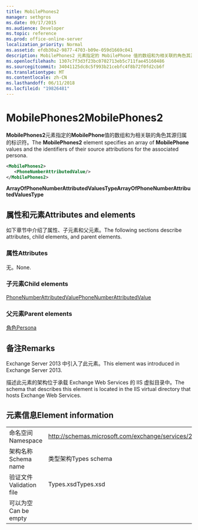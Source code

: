 ```yaml
---
title: MobilePhones2
manager: sethgros
ms.date: 09/17/2015
ms.audience: Developer
ms.topic: reference
ms.prod: office-online-server
localization_priority: Normal
ms.assetid: efdb30a2-9877-4703-b09e-059d1669c041
description: MobilePhones2 元素指定的 MobilePhone 值的数组和为相关联的角色其源归属的标识符。
ms.openlocfilehash: 1307c7f3d3f23bc0702713eb5c711fae45160486
ms.sourcegitcommit: 34041125dc8c5f993b21cebfc4f8b72f0fd2cb6f
ms.translationtype: MT
ms.contentlocale: zh-CN
ms.lasthandoff: 06/11/2018
ms.locfileid: "19826481"
---
```

# <a name="mobilephones2"></a><span data-ttu-id="63115-103">MobilePhones2</span><span class="sxs-lookup"><span data-stu-id="63115-103">MobilePhones2</span></span>

<span data-ttu-id="63115-104">**MobilePhones2**元素指定的**MobilePhone**值的数组和为相关联的角色其源归属的标识符。</span><span class="sxs-lookup"><span data-stu-id="63115-104">The **MobilePhones2** element specifies an array of **MobilePhone** values and the identifiers of their source attributions for the associated persona.</span></span> 
  
```XML
<MobilePhones2>
   <PhoneNumberAttributedValue/>
</MobilePhones2>
```

 <span data-ttu-id="63115-105">**ArrayOfPhoneNumberAttributedValuesType**</span><span class="sxs-lookup"><span data-stu-id="63115-105">**ArrayOfPhoneNumberAttributedValuesType**</span></span>
## <a name="attributes-and-elements"></a><span data-ttu-id="63115-106">属性和元素</span><span class="sxs-lookup"><span data-stu-id="63115-106">Attributes and elements</span></span>

<span data-ttu-id="63115-107">如下章节中介绍了属性、子元素和父元素。</span><span class="sxs-lookup"><span data-stu-id="63115-107">The following sections describe attributes, child elements, and parent elements.</span></span>
  
### <a name="attributes"></a><span data-ttu-id="63115-108">属性</span><span class="sxs-lookup"><span data-stu-id="63115-108">Attributes</span></span>

<span data-ttu-id="63115-109">无。</span><span class="sxs-lookup"><span data-stu-id="63115-109">None.</span></span>
  
### <a name="child-elements"></a><span data-ttu-id="63115-110">子元素</span><span class="sxs-lookup"><span data-stu-id="63115-110">Child elements</span></span>

[<span data-ttu-id="63115-111">PhoneNumberAttributedValue</span><span class="sxs-lookup"><span data-stu-id="63115-111">PhoneNumberAttributedValue</span></span>](phonenumberattributedvalue.md)
  
### <a name="parent-elements"></a><span data-ttu-id="63115-112">父元素</span><span class="sxs-lookup"><span data-stu-id="63115-112">Parent elements</span></span>

[<span data-ttu-id="63115-113">角色</span><span class="sxs-lookup"><span data-stu-id="63115-113">Persona</span></span>](persona.md)
  
## <a name="remarks"></a><span data-ttu-id="63115-114">备注</span><span class="sxs-lookup"><span data-stu-id="63115-114">Remarks</span></span>

<span data-ttu-id="63115-115">Exchange Server 2013 中引入了此元素。</span><span class="sxs-lookup"><span data-stu-id="63115-115">This element was introduced in Exchange Server 2013.</span></span>
  
<span data-ttu-id="63115-116">描述此元素的架构位于承载 Exchange Web Services 的 IIS 虚拟目录中。</span><span class="sxs-lookup"><span data-stu-id="63115-116">The schema that describes this element is located in the IIS virtual directory that hosts Exchange Web Services.</span></span>
  
## <a name="element-information"></a><span data-ttu-id="63115-117">元素信息</span><span class="sxs-lookup"><span data-stu-id="63115-117">Element information</span></span>

|||
|:-----|:-----|
|<span data-ttu-id="63115-118">命名空间</span><span class="sxs-lookup"><span data-stu-id="63115-118">Namespace</span></span>  <br/> |http://schemas.microsoft.com/exchange/services/2006/types  <br/> |
|<span data-ttu-id="63115-119">架构名称</span><span class="sxs-lookup"><span data-stu-id="63115-119">Schema name</span></span>  <br/> |<span data-ttu-id="63115-120">类型架构</span><span class="sxs-lookup"><span data-stu-id="63115-120">Types schema</span></span>  <br/> |
|<span data-ttu-id="63115-121">验证文件</span><span class="sxs-lookup"><span data-stu-id="63115-121">Validation file</span></span>  <br/> |<span data-ttu-id="63115-122">Types.xsd</span><span class="sxs-lookup"><span data-stu-id="63115-122">Types.xsd</span></span>  <br/> |
|<span data-ttu-id="63115-123">可以为空</span><span class="sxs-lookup"><span data-stu-id="63115-123">Can be empty</span></span>  <br/> ||
   

